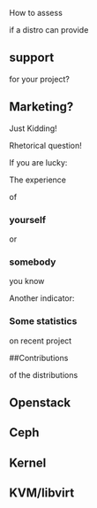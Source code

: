 <!-- Slide -->
How to assess

if a distro can provide 

## support

for your project?


<!-- Slide -->
## Marketing? 

Just Kidding!

Rhetorical question!


<!-- Slide -->
If you are lucky:

The experience

of 

### yourself 

or 

### somebody

you know


<!-- Slide -->
Another indicator:

### Some statistics

on recent project

##Contributions

of the distributions


<!-- Slide -->
## Openstack
<!-- 
- over the last few releases
- seprate Core from Optional
- may in total? 
-->


<!-- Slide -->
## Ceph
<!-- 
- in total
-->


<!-- Slide -->
## Kernel
<!-- 
- in total to 3.x and 4.x
- to the related stable releases of the distros
-->


<!-- Slide -->
## KVM/libvirt
<!-- 
- in total
-->


